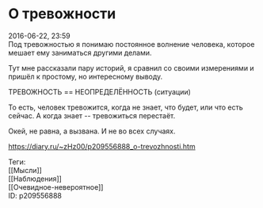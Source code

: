 О тревожности
==============

   
 2016-06-22, 23:59   
  Под тревожностью я понимаю постоянное волнение человека, которое мешает ему заниматься другими делами.   
   
 Тут мне рассказали пару историй, я сравнил со своими измерениями и пришёл к простому, но интересному выводу.   
   
 ТРЕВОЖНОСТЬ == НЕОПРЕДЕЛЁННОСТЬ (ситуации)   
   
 То есть, человек тревожится, когда не знает, что будет, или что есть сейчас. А когда знает -- тревожиться перестаёт.   
   
 Окей, не равна, а вызвана. И не во всех случаях.   
    
 <https://diary.ru/~zHz00/p209556888_o-trevozhnosti.htm>   
   
 Теги:   
 [[Мысли]]   
 [[Наблюдения]]   
 [[Очевидное-невероятное]]   
 ID: p209556888